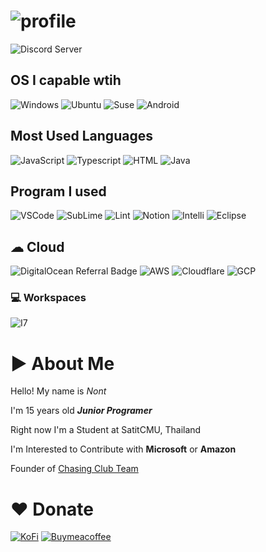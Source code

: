 # ![profile](https://github.com/PinozenTH/PinozenTH/blob/PinozenTH/assets/Untitled.png)
![Discord Server](https://discordapp.com/api/guilds/749969091560734822/widget.png?style=shield)

## OS I capable wtih

![Windows](https://img.shields.io/badge/Windows-0078D6?style=for-the-badge&logo=windows&logoColor=white) ![Ubuntu](https://img.shields.io/badge/Ubuntu-E95420?style=for-the-badge&logo=ubuntu&logoColor=white) ![Suse](https://img.shields.io/badge/SUSE-0C322C?style=for-the-badge&logo=SUSE&logoColor=white) 	![Android](https://img.shields.io/badge/Android-3DDC84?style=for-the-badge&logo=android&logoColor=white)

## Most Used Languages

![JavaScript](https://img.shields.io/badge/JavaScript-323330?style=for-the-badge&logo=javascript&logoColor=F7DF1E) ![Typescript](https://img.shields.io/badge/TypeScript-007ACC?style=for-the-badge&logo=typescript&logoColor=white) ![HTML](https://img.shields.io/badge/HTML5-E34F26?style=for-the-badge&logo=html5&logoColor=white) ![Java](https://img.shields.io/badge/Java-ED8B00?style=for-the-badge&logo=java&logoColor=white)

## Program I used

![VSCode](https://img.shields.io/badge/Visual_Studio_Code-0078D4?style=for-the-badge&logo=visual%20studio%20code&logoColor=white) ![SubLime](https://img.shields.io/badge/sublime_text-%23575757.svg?&style=for-the-badge&logo=sublime-text&logoColor=important) ![Lint](https://img.shields.io/badge/eslint-3A33D1?style=for-the-badge&logo=eslint&logoColor=white) ![Notion](https://img.shields.io/badge/Notion-000000?style=for-the-badge&logo=notion&logoColor=whit) ![Intelli](https://img.shields.io/badge/IntelliJ_IDEA-000000.svg?style=for-the-badge&logo=intellij-idea&logoColor=white) ![Eclipse](https://img.shields.io/badge/Eclipse-2C2255?style=for-the-badge&logo=eclipse&logoColor=white) 

## ☁ Cloud

![DigitalOcean Referral Badge](https://img.shields.io/badge/Digital_Ocean-0080FF?style=for-the-badge&logo=DigitalOcean&logoColor=white) ![AWS](https://img.shields.io/badge/Amazon_AWS-FF9900?style=for-the-badge&logo=amazonaws&logoColor=white) ![Cloudflare](https://img.shields.io/badge/Cloudflare-F38020?style=for-the-badge&logo=Cloudflare&logoColor=white) ![GCP](https://img.shields.io/badge/Google_Cloud-4285F4?style=for-the-badge&logo=google-cloud&logoColor=white)

### 💻 Workspaces

![I7](https://img.shields.io/badge/Intel-Core_i7_11th-0071C5?style=for-the-badge&logo=intel&logoColor=white)

# ▶ About Me

Hello! My name is *Nont*

I'm 15 years old ***Junior Programer***

Right now I'm a Student at SatitCMU, Thailand

I'm Interested to Contribute with **Microsoft** or **Amazon**

Founder of [Chasing Club Team](https://github.com/ChasingClub)

# ❤ Donate
[![KoFi](https://img.shields.io/badge/Ko--fi-F16061?style=for-the-badge&logo=ko-fi&logoColor=white)](https://ko-fi.com/pinont) [![Buymeacoffee](https://img.shields.io/badge/Buy_Me_A_Coffee-FFDD00?style=for-the-badge&logo=buy-me-a-coffee&logoColor=black)](https://www.buymeacoffee.com/pinont)
